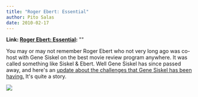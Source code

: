 ```yaml
---
title: "Roger Ebert: Essential"
author: Pito Salas
date: 2010-02-17
---
```


**Link: [Roger Ebert: Essential](None):** ""



You may or may not remember Roger Ebert who not very long ago was co-host with
Gene Siskel on the best movie review program anywhere. It was called something
like Siskel & Ebert. Well Gene Siskel has since passed away, and here's an
[update about the challenges that Gene Siskel has been
having.](<http://www.esquire.com/print-this/roger-ebert-0310>) It's quite a
story.

![](https://i0.wp.com/img.zemanta.com/pixy.gif?w=584)


